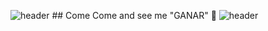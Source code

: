 
![header](https://capsule-render.vercel.app/api?type=wave&color=gradient&height=350&section=header&text=タイさんです&fontSize=90)
                                  ##  Come Come and see me "GANAR" 👋
![header](https://capsule-render.vercel.app/api?type=wave&color=gradient&height=350&section=footer&text=Soy%20Tai&fontSize=90)




<!--
**TalJa1/TalJa1** is a ✨ _special_ ✨ repository because its `README.md` (this file) appears on your GitHub profile.

Here are some ideas to get you started:

- 🔭 I’m currently working on ...
- 🌱 I’m currently learning ...
- 👯 I’m looking to collaborate on ...
- 🤔 I’m looking for help with ...
- 💬 Ask me about ...
- 📫 How to reach me: ...
- 😄 Pronouns: ...
- ⚡ Fun fact: ...
-->
